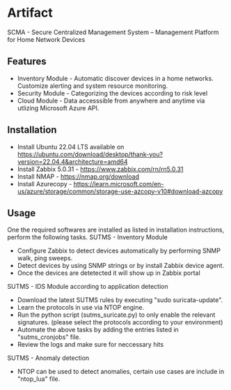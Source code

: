 # Artifact
SCMA - Secure Centralized Management System – Management Platform for Home Network Devices

## Features

- Inventory Module - Automatic discover devices in a home networks. Customize alerting and system resource monitoring. 
- Security Module - Categorizing the devices according to risk level
- Cloud Module -  Data accesssible from anywhere and anytime via utlizing Microsoft Azure API.

## Installation

- Install Ubuntu 22.04 LTS available on https://ubuntu.com/download/desktop/thank-you?version=22.04.4&architecture=amd64
- Install Zabbix 5.0.31 - https://www.zabbix.com/rn/rn5.0.31
- Install NMAP - https://nmap.org/download
- Install Azurecopy - https://learn.microsoft.com/en-us/azure/storage/common/storage-use-azcopy-v10#download-azcopy

## Usage
One the required softwares are installed as listed in installation instructions, perform the following tasks.
SUTMS - Inventory Module 
- Configure Zabbix to detect devices automatically by performing SNMP walk, ping sweeps. 
- Detect devices by using SNMP strings or by install Zabbix device agent.
- Once the devices are detetected it will show up in Zabbix portal
  
SUTMS - IDS Module according to application detection
- Download the latest SUTMS rules by executing "sudo suricata-update".
- Learn the protocols in use via NTOP engine.
- Run the python script (sutms_suricate.py) to only enable the relevant signatures. (please select the protocols according to your environment)
- Automate the above tasks by adding the entries listed in "sutms_cronjobs" file.
- Review the logs and make sure for neccessary hits

SUTMS - Anomaly detection
- NTOP can be used to detect anomalies, certain use cases are include in "ntop_lua" file.

